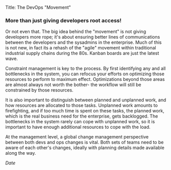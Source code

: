 Title: The DevOps "Movement"

### More than just giving developers root access!

Or not even that.  The big idea behind the "movement" is not giving developers
more rope; it's about ensuring better lines of communications between the developers
and the sysadmins in the enterprise.  Much of this is not new, in fact its a
rehash of the "agile" movement within traditional industrial supply chains
during the 80s.  Kanban boards are just the latest wave.

Constraint management is key to the process.  By first identifying any and
all bottlenecks in the system, you can refocus your efforts on optimizing
those resources to perform to maximum effect.  Optimizations beyond those
areas are almost always not worth the bother- the workflow will still be
constrained by those resources.

It is also important to distinguish between planned and unplanned work,
and how resources are allocated to those tasks.  Unplanned work amounts
to firefighting, and if too much time is spent on these tasks, the planned
work, which is the real business need for the enterprise, gets backlogged.
The bottlenecks in the system rarely can cope with unplanned work, so it
is important to have enough additional resources to cope with the load.

At the management level, a global change management perspective between 
both devs and ops changes is vital. Both sets of teams need to be aware
of each other's changes, ideally with planning details made available
along the way.

$Date$

